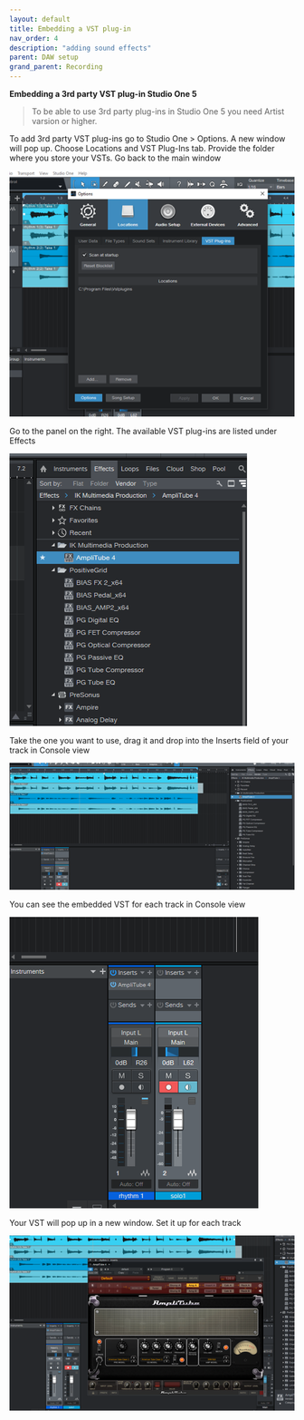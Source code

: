 ```yaml
---
layout: default
title: Embedding a VST plug-in
nav_order: 4
description: "adding sound effects"
parent: DAW setup
grand_parent: Recording
---
```


**Embedding a 3rd party VST plug-in Studio One 5**

> To be able to use 3rd party plug-ins in Studio One 5 you need Artist varsion or higher.

To add 3rd party VST plug-ins go to Studio One > Options. A new window will pop up. Choose Locations and VST Plug-Ins tab. Provide the folder where you store your VSTs. Go back to the main window 

 ![Studio One 5 - embedding VST](../../../assets/images/so5_10_vstwindow.png)


Go to the panel on the right. The available VST plug-ins are listed under Effects

 ![Studio One 5 - choose plug-ins](../../../assets/images/so5_11_plugins.png)


Take the one you want to use, drag it and drop into the Inserts field of your track in Console view

 ![Studio One 5 - choose plug-ins](../../../assets/images/so5_12_dragvst.png)


You can see the embedded VST for each track in Console view

  ![Studio One 5 - choose plug-ins](../../../assets/images/so5_13_console.png)


Your VST will pop up in a new window. Set it up for each track

 ![Studio One 5 - choose plug-ins](../../../assets/images/so5_14_a4.png)

